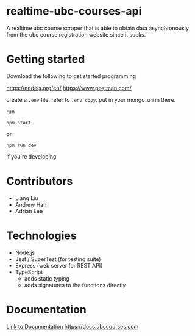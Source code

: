 # realtime-ubc-courses-api

A realtime ubc course scraper that is able to obtain data asynchronously from the ubc course registration website since it sucks.

# Getting started

Download the following to get started programming

https://nodejs.org/en/
https://www.postman.com/

create a `.env` file. refer to `.env copy`. put in your mongo_uri in there.

run

```
npm start
```

or 

```
npm run dev
```

if you're developing

# Contributors
- Liang Liu
- Andrew Han
- Adrian Lee 

# Technologies
- Node.js
- Jest / SuperTest (for testing suite)
- Express (web server for REST API)
- TypeScript
  - adds static typing
  - adds signatures to the functions directly

# Documentation 
[Link to Documentation]([documentation/README.md](https://github.com/StuffByLiang/realtime-ubc-courses-api-documentation))
https://docs.ubccourses.com
